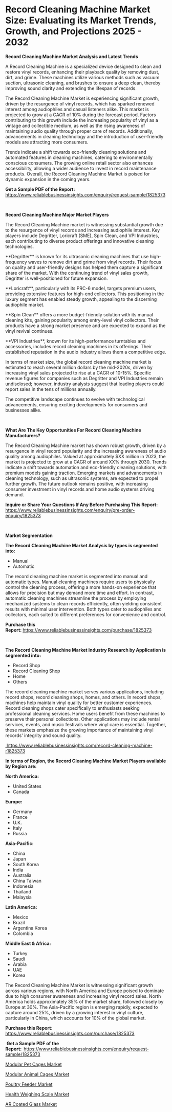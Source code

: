 <p><h1>Record Cleaning Machine Market Size: Evaluating its Market Trends, Growth, and Projections 2025 - 2032</h1></p><p><strong>Record Cleaning Machine Market Analysis and Latest Trends</strong></p>
<p><p>A Record Cleaning Machine is a specialized device designed to clean and restore vinyl records, enhancing their playback quality by removing dust, dirt, and grime. These machines utilize various methods such as vacuum suction, ultrasonic cleaning, and brushes to ensure a deep clean, thereby improving sound clarity and extending the lifespan of records. </p><p>The Record Cleaning Machine Market is experiencing significant growth, driven by the resurgence of vinyl records, which has sparked renewed interest among audiophiles and casual listeners alike. This market is projected to grow at a CAGR of 10% during the forecast period. Factors contributing to this growth include the increasing popularity of vinyl as a vintage and collectible medium, as well as the rising awareness of maintaining audio quality through proper care of records. Additionally, advancements in cleaning technology and the introduction of user-friendly models are attracting more consumers. </p><p>Trends indicate a shift towards eco-friendly cleaning solutions and automated features in cleaning machines, catering to environmentally conscious consumers. The growing online retail sector also enhances accessibility, allowing a wider audience to invest in record maintenance products. Overall, the Record Cleaning Machine Market is poised for dynamic expansion in the coming years.</p></p>
<p><strong>Get a Sample PDF of the Report:&nbsp;</strong> <a href="https://www.reliablebusinessinsights.com/enquiry/request-sample/1825373?utm_campaign=75&utm_medium=2&utm_source=Github&utm_content=ia&utm_term=04042025&utm_id=record-cleaning-machine">https://www.reliablebusinessinsights.com/enquiry/request-sample/1825373</a></p>
<p>&nbsp;</p>
<p><strong>Record Cleaning Machine Major Market Players</strong></p>
<p><p>The Record Cleaning Machine market is witnessing substantial growth due to the resurgence of vinyl records and increasing audiophile interest. Key players include Degritter, Loricraft (SME), Spin Clean, and VPI Industries, each contributing to diverse product offerings and innovative cleaning technologies.</p><p>**Degritter** is known for its ultrasonic cleaning machines that use high-frequency waves to remove dirt and grime from vinyl records. Their focus on quality and user-friendly designs has helped them capture a significant share of the market. With the continuing trend of vinyl sales growth, Degritter is well-positioned for future expansion.</p><p>**Loricraft**, particularly with its PRC-6 model, targets premium users, providing extensive features for high-end collectors. This positioning in the luxury segment has enabled steady growth, appealing to the discerning audiophile market.</p><p>**Spin Clean** offers a more budget-friendly solution with its manual cleaning kits, gaining popularity among entry-level vinyl collectors. Their products have a strong market presence and are expected to expand as the vinyl revival continues.</p><p>**VPI Industries**, known for its high-performance turntables and accessories, includes record cleaning machines in its offerings. Their established reputation in the audio industry allows them a competitive edge.</p><p>In terms of market size, the global record cleaning machine market is estimated to reach several million dollars by the mid-2020s, driven by increasing vinyl sales projected to rise at a CAGR of 10-15%. Specific revenue figures for companies such as Degritter and VPI Industries remain undisclosed; however, industry analysts suggest that leading players could report sales in the tens of millions annually.</p><p>The competitive landscape continues to evolve with technological advancements, ensuring exciting developments for consumers and businesses alike.</p></p>
<p>&nbsp;</p>
<p><strong>What Are The Key Opportunities For Record Cleaning Machine Manufacturers?</strong></p>
<p><p>The Record Cleaning Machine market has shown robust growth, driven by a resurgence in vinyl record popularity and the increasing awareness of audio quality among audiophiles. Valued at approximately $XX million in 2023, the market is projected to grow at a CAGR of around XX% through 2030. Trends indicate a shift towards automation and eco-friendly cleaning solutions, with premium models gaining traction. Emerging markets and advancements in cleaning technology, such as ultrasonic systems, are expected to propel further growth. The future outlook remains positive, with increasing consumer investment in vinyl records and home audio systems driving demand.</p></p>
<p><strong>Inquire or Share Your Questions If Any Before Purchasing This Report:</strong> <a href="https://www.reliablebusinessinsights.com/enquiry/pre-order-enquiry/1825373?utm_campaign=75&utm_medium=2&utm_source=Github&utm_content=ia&utm_term=04042025&utm_id=record-cleaning-machine">https://www.reliablebusinessinsights.com/enquiry/pre-order-enquiry/1825373</a></p>
<p>&nbsp;</p>
<p><strong>Market Segmentation</strong></p>
<p><strong>The Record Cleaning Machine Market Analysis by types is segmented into:</strong></p>
<p><ul><li>Manual</li><li>Automatic</li></ul></p>
<p><p>The record cleaning machine market is segmented into manual and automatic types. Manual cleaning machines require users to physically control the cleaning process, offering a more hands-on experience that allows for precision but may demand more time and effort. In contrast, automatic cleaning machines streamline the process by employing mechanized systems to clean records efficiently, often yielding consistent results with minimal user intervention. Both types cater to audiophiles and collectors, each suited to different preferences for convenience and control.</p></p>
<p><strong>Purchase this Report:&nbsp;</strong><a href="https://www.reliablebusinessinsights.com/purchase/1825373?utm_campaign=75&utm_medium=2&utm_source=Github&utm_content=ia&utm_term=04042025&utm_id=record-cleaning-machine">https://www.reliablebusinessinsights.com/purchase/1825373</a></p>
<p>&nbsp;</p>
<p><strong>The Record Cleaning Machine Market Industry Research by Application is segmented into:</strong></p>
<p><ul><li>Record Shop</li><li>Record Cleaning Shop</li><li>Home</li><li>Others</li></ul></p>
<p><p>The record cleaning machine market serves various applications, including record shops, record cleaning shops, homes, and others. In record shops, machines help maintain vinyl quality for better customer experiences. Record cleaning shops cater specifically to enthusiasts seeking professional cleaning services. Home users benefit from these machines to preserve their personal collections. Other applications may include rental services, events, and music festivals where vinyl care is essential. Together, these markets emphasize the growing importance of maintaining vinyl records' integrity and sound quality.</p></p>
<p><a href="https://www.reliablebusinessinsights.com/record-cleaning-machine-r1825373?utm_campaign=75&utm_medium=2&utm_source=Github&utm_content=ia&utm_term=04042025&utm_id=record-cleaning-machine">&nbsp;https://www.reliablebusinessinsights.com/record-cleaning-machine-r1825373</a></p>
<p><strong>In terms of Region, the Record Cleaning Machine Market Players available by Region are:</strong></p>
<p>
    <p> <strong> North America: </strong>
        <ul>
            <li>United States</li>
            <li>Canada</li>
        </ul>
        </p> 
    <p> <strong> Europe: </strong>
        <ul>
            <li>Germany</li>
            <li>France</li>
            <li>U.K.</li>
            <li>Italy</li>
            <li>Russia</li>
        </ul>
        </p> 
    <p> <strong> Asia-Pacific: </strong>
        <ul>
            <li>China</li>
            <li>Japan</li>
            <li>South Korea</li>
            <li>India</li>
            <li>Australia</li>
            <li>China Taiwan</li>
            <li>Indonesia</li>
            <li>Thailand</li>
            <li>Malaysia</li>
        </ul>
        </p> 
    <p> <strong> Latin America: </strong>
        <ul>
            <li>Mexico</li>
            <li>Brazil</li>
            <li>Argentina Korea</li>
            <li>Colombia</li>
        </ul>
        </p> 
    <p> <strong> Middle East & Africa: </strong>
        <ul>
            <li>Turkey</li>
            <li>Saudi</li>
            <li>Arabia</li>
            <li>UAE</li>
            <li>Korea</li>
        </ul>
    </p>
    </p>
<p><p>The Record Cleaning Machine Market is witnessing significant growth across various regions, with North America and Europe poised to dominate due to high consumer awareness and increasing vinyl record sales. North America holds approximately 35% of the market share, followed closely by Europe at 30%. The Asia-Pacific region is emerging rapidly, expected to capture around 25%, driven by a growing interest in vinyl culture, particularly in China, which accounts for 10% of the global market.</p></p>
<p><strong>Purchase this Report: </strong><a href="https://www.reliablebusinessinsights.com/purchase/1825373?utm_campaign=75&utm_medium=2&utm_source=Github&utm_content=ia&utm_term=04042025&utm_id=record-cleaning-machine">https://www.reliablebusinessinsights.com/purchase/1825373</a></p>
<p>&nbsp;<strong>Get a Sample PDF of the Report:&nbsp;&nbsp;</strong><a href="https://www.reliablebusinessinsights.com/enquiry/request-sample/1825373?utm_campaign=75&utm_medium=2&utm_source=Github&utm_content=ia&utm_term=04042025&utm_id=record-cleaning-machine">https://www.reliablebusinessinsights.com/enquiry/request-sample/1825373</a></p>
<p><strong></strong></p>
<p><p><a href="https://github.com/dusektwinec3/Market-Research-Report-List-1/blob/main/modular-pet-cages-market.md?utm_campaign=75&utm_medium=2&utm_source=Github&utm_content=ia&utm_term=04042025&utm_id=record-cleaning-machine">Modular Pet Cages Market</a></p><p><a href="https://github.com/jullselai/Market-Research-Report-List-1/blob/main/modular-animal-cages-market.md?utm_campaign=75&utm_medium=2&utm_source=Github&utm_content=ia&utm_term=04042025&utm_id=record-cleaning-machine">Modular Animal Cages Market</a></p><p><a href="https://github.com/luhleickov/Market-Research-Report-List-1/blob/main/poultry-feeder-market.md?utm_campaign=75&utm_medium=2&utm_source=Github&utm_content=ia&utm_term=04042025&utm_id=record-cleaning-machine">Poultry Feeder Market</a></p><p><a href="https://github.com/elceryaneik/Market-Research-Report-List-1/blob/main/health-weighing-scale-market.md?utm_campaign=75&utm_medium=2&utm_source=Github&utm_content=ia&utm_term=04042025&utm_id=record-cleaning-machine">Health Weighing Scale Market</a></p><p><a href="https://github.com/sukeldrage0g/Market-Research-Report-List-1/blob/main/ar-coated-glass-market.md?utm_campaign=75&utm_medium=2&utm_source=Github&utm_content=ia&utm_term=04042025&utm_id=record-cleaning-machine">AR Coated Glass Market</a></p></p>